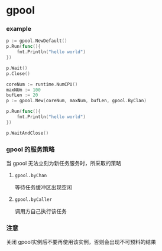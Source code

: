 # gpool

### example

```go
p := gpool.NewDefault()
p.Run(func(){
    fmt.Println("hello world")
})

p.Wait()
p.Close()
```



```go
coreNum := runtime.NumCPU()
maxNUm := 100
bufLen := 20
p := gpool.New(coreNum, maxNum, bufLen, gpool.ByClan)

p.Run(func(){
    fmt.Println("hello world")
})

p.WaitAndClose()
```

### gpool 的服务策略

当 gpool 无法立刻为新任务服务时，所采取的策略

1. `gpool.byChan` 

   等待任务缓冲区出现空闲

2. `gpool.byCaller`

   调用方自己执行该任务

### 注意

关闭 gpool实例后不要再使用该实例，否则会出现不可预料的结果